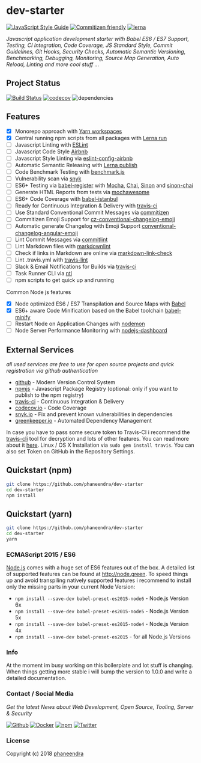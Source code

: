 # dev-starter

[![JavaScript Style Guide](https://img.shields.io/badge/code%20style-airbnb-blue.svg)](https://github.com/phaneendra/javascript-badges/) [![Commitizen friendly](https://img.shields.io/badge/commitizen-friendly-brightgreen.svg)](http://commitizen.github.io/cz-cli/) [![lerna](https://img.shields.io/badge/maintained%20with-lerna-cc00ff.svg)](https://lernajs.io/)

_Javascript application development starter with Babel ES6 / ES7 Support, Testing, CI Integration, Code Coverage, JS Standard Style, Commit Guidelines, Git Hooks, Security Checks, Automatic Semantic Versioning, Benchmarking, Debugging, Monitoring, Source Map Generation, Auto Reload, Linting and more cool stuff ..._

## Project Status

[![Build Status](https://travis-ci.org/phaneendra/dev-starter.svg?branch=master)](https://travis-ci.org/phaneendra/dev-starter) [![codecov](https://codecov.io/gh/phaneendra/dev-starter/branch/master/graph/badge.svg)](https://codecov.io/gh/phaneendra/dev-starter) ![dependencies](https://david-dm.org/phaneendra/dev-starter.svg)

## Features

- [x] Monorepo approach with [Yarn workspaces](https://yarnpkg.com/en/docs/workspaces)
- [x] Central running npm scripts from all packages with [Lerna run](https://lernajs.io/)
- [ ] Javascript Linting with [ESLint](https://github.com/eslint/eslint)
- [ ] Javascript Code Style [Airbnb](https://github.com/airbnb/javascript)
- [ ] Javascript Style Linting via [eslint-config-airbnb](https://github.com/airbnb/javascript/tree/master/packages/eslint-config-airbnb)
- [ ] Automatic Semantic Releasing with [Lerna publish](https://lernajs.io/)
- [ ] Code Benchmark Testing with [benchmark.js](https://github.com/bestiejs/benchmark.js)
- [ ] Vulnerability scan via [snyk](https://github.com/Snyk/snyk)
- [ ] ES6+ Testing via [babel-register](https://github.com/babel/babel/tree/master/packages/babel-register) with [Mocha](https://github.com/mochajs/mocha), [Chai](https://github.com/chaijs/chai), [Sinon](https://github.com/sinonjs/sinon) and [sinon-chai](https://github.com/domenic/sinon-chai)
- [ ] Generate HTML Reports from tests via [mochawesome](https://github.com/adamgruber/mochawesome)
- [ ] ES6+ Code Coverage with [babel-istanbul](https://github.com/jmcriffey/babel-istanbul)
- [ ] Ready for Continuous Integration & Delivery with [travis-ci](https://travis-ci.org)
- [ ] Use Standard Conventional Commit Messages via [commitizen](https://github.com/commitizen/cz-cli)
- [ ] Commitizen Emoji Support for [cz-conventional-changelog-emoji](https://github.com/phaneendra/cz-conventional-changelog-emoji)
- [ ] Automatic generate Changelog with Emoji Support [conventional-changelog-angular-emoji](https://github.com/phaneendra/conventional-changelog-angular-emoji)
- [ ] Lint Commit Messages via [commitlint](http://marionebl.github.io/commitlint)
- [ ] Lint Markdown files with [markdownlint](https://github.com/DavidAnson/markdownlint)
- [ ] Check if links in Markdown are online via [markdown-link-check](https://github.com/tcort/markdown-link-check)
- [ ] Lint .travis.yml with [travis-lint](https://github.com/pwmckenna/node-travis-lint)
- [ ] Slack & Email Notifications for Builds via [travis-ci](https://docs.travis-ci.com/user/notifications)
- [ ] Task Runner CLI via [ntl](https://github.com/ruyadorno/ntl)
- [ ] npm scripts to get quick up and running

Common Node js features
- [x] Node optimized ES6 / ES7 Transpilation and Source Maps with [Babel](https://github.com/babel/babel)
- [x] ES6+ aware Code Minification based on the Babel toolchain [babel-minify](https://github.com/babel/minify)
- [ ] Restart Node on Application Changes with [nodemon](https://github.com/remy/nodemon)
- [ ] Node Server Performance Monitoring with [nodejs-dashboard](https://github.com/FormidableLabs/nodejs-dashboard)

## External Services

*all used services are free to use for open source projects and quick registration via github authentication*

- [github](https://github.com/) - Modern Version Control System
- [npmjs](https://www.npmjs.com/) - Javascript Package Registry (optional: only if you want to publish to the npm registry)
- [travis-ci](https://travis-ci.org) - Continuous Integration & Delivery
- [codecov.io](https://codecov.io/) - Code Coverage
- [snyk.io](https://snyk.io) - Fix and prevent known vulnerabilities in dependencies
- [greenkeeper.io](https://greenkeeper.io) - Automated Dependency Management

In case you have to pass some secure token to Travis-CI i recommend the [travis-cli](https://github.com/travis-ci/travis.rb) tool for decryption and lots of other features. You can read more about it [here](https://docs.travis-ci.com/user/encryption-keys/). Linux / OS X Installation via `sudo gem install travis`. You can also set Token on GitHub in the Repository Settings.

## Quickstart (npm)

```bash
git clone https://github.com/phaneendra/dev-starter
cd dev-starter
npm install
```

## Quickstart (yarn)

```bash
git clone https://github.com/phaneendra/dev-starter
cd dev-starter
yarn
```

### ECMAScript 2015 / ES6

[Node.js](https://github.com/nodejs/node) comes with a huge set of ES6 features out of the box. A detailed list of supported features can be found at <http://node.green>. To speed things up and avoid transpiling natively supported features i recommend to install only the missing parts in your current Node Version:

- `npm install --save-dev babel-preset-es2015-node6` - Node.js Version 6x
- `npm install --save-dev babel-preset-es2015-node5` - Node.js Version 5x
- `npm install --save-dev babel-preset-es2015-node4` - Node.js Version 4x
- `npm install --save-dev babel-preset-es2015` - for all Node.js Versions

### Info

At the moment im busy working on this boilerplate and lot stuff is changing.  
When things getting more stable i will bump the version to 1.0.0 and write a detailed documentation.  

### Contact / Social Media

_Get the latest News about Web Development, Open Source, Tooling, Server & Security_

[![Github](https://github.frapsoft.com/social/github.png)](https://github.com/phaneendra/)
[![Docker](https://github.frapsoft.com/social/docker.png)](https://hub.docker.com/u/phaneendra/)
[![npm](https://github.frapsoft.com/social/npm.png)](https://www.npmjs.com/~phaneendra)
[![Twitter](https://github.frapsoft.com/social/twitter.png)](https://twitter.com/phaneekr)

### License

Copyright (c) 2018 [phaneendra](https://github.com/phaneendra/)
